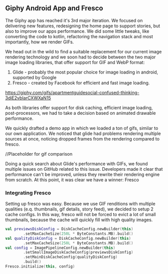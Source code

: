 ## Giphy Android App and Fresco

The Giphy app has reached it's 3rd major iteration. We focused on delivering new features, redesigning the home page to support stories, but also to improve our apps performance. We did some little tweaks, like converting the code to kotlin, refactoring the navigation stack and most importantly, how we render GIFs.

We head out in the wild to find a suitable replacement for our current image rendering technology and we soon had to decide between the two major image loading libraries, that offer support for GIF and WebP format:
1. Glide - probably the most popular choice for image loading in android, supported by Google
2. Fresco - created by Facebook for efficient and fast image loading.

https://giphy.com/gifs/apartmentguidesocial-confused-thinking-3diE2vbIarCXWXaN15

As both libraries offer support for disk caching, efficient image loading, post-processors, we had to take a decision based on animated drawable performance. 

We quickly drafted a demo app in which we loaded a ton of gifs, similar to our own application. We noticed that glide had problems rendering multiple sources at once, noticing dropped frames from the rendering compared to fresco. 


//Placeholder for gif comparison

Doing a quick search about Glide's performance with GIFs, we found multiple issues on GitHub related to this issue. Developers made it clear that performance can't be improved, unless they rewrite their rendering engine from scratch. At this point, it was clear we have a winner: Fresco

### Integrating Fresco

Setting up fresco was easy. Because we use GIF renditions with multiple qualities (e.q. thumbnails, gif details, story feed), we decided to setup 2 cache configs. In this way, fresco will not be forced to evict a lot of small thumbnails, because the cache will quickly fill with high quality images.

``` kotlin
val previewsDiskConfig = DiskCacheConfig.newBuilder(this)  
        .setMaxCacheSize(250L * ByteConstants.MB).build()  
val qualityDiskConfig = DiskCacheConfig.newBuilder(this)  
        .setMaxCacheSize(250L * ByteConstants.MB).build()  
val config = ImagePipelineConfig.newBuilder(this)  
        .setSmallImageDiskCacheConfig(previewsDiskConfig)  
        .setMainDiskCacheConfig(qualityDiskConfig)  
        .build()  
Fresco.initialize(this, config)
```

